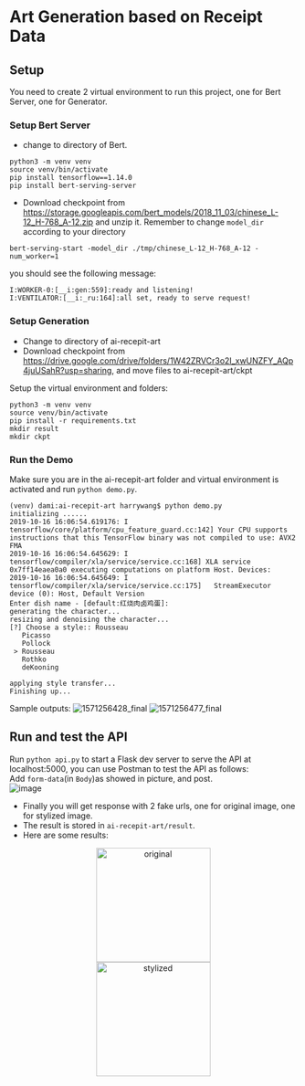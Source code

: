 # Art Generation based on Receipt Data

## Setup
You need to create 2 virtual environment to run this project, one for Bert Server, one for Generator.
### Setup Bert Server
* change to directory of Bert.
```shell script
python3 -m venv venv
source venv/bin/activate
pip install tensorflow==1.14.0
pip install bert-serving-server
```
* Download checkpoint from https://storage.googleapis.com/bert_models/2018_11_03/chinese_L-12_H-768_A-12.zip and unzip it. Remember to change `model_dir` according to your directory
```shell script
bert-serving-start -model_dir ./tmp/chinese_L-12_H-768_A-12 -num_worker=1
```
you should see the following message:

```
I:WORKER-0:[__i:gen:559]:ready and listening!
I:VENTILATOR:[__i:_ru:164]:all set, ready to serve request!
```

### Setup Generation
* Change to directory of ai-recepit-art
* Download checkpoint from https://drive.google.com/drive/folders/1W42ZRVCr3o2I_xwUNZFY_AQp4juUSahR?usp=sharing, and move files to ai-recepit-art/ckpt

Setup the virtual environment and folders:
```shell
python3 -m venv venv
source venv/bin/activate
pip install -r requirements.txt
mkdir result
mkdir ckpt
```

### Run the Demo
Make sure you are in the ai-recepit-art folder and virtual environment is activated and run `python demo.py`.

```
(venv) dami:ai-recepit-art harrywang$ python demo.py
initializing ......
2019-10-16 16:06:54.619176: I tensorflow/core/platform/cpu_feature_guard.cc:142] Your CPU supports instructions that this TensorFlow binary was not compiled to use: AVX2 FMA
2019-10-16 16:06:54.645629: I tensorflow/compiler/xla/service/service.cc:168] XLA service 0x7ff14eaea0a0 executing computations on platform Host. Devices:
2019-10-16 16:06:54.645649: I tensorflow/compiler/xla/service/service.cc:175]   StreamExecutor device (0): Host, Default Version
Enter dish name - [default:红烧肉卤鸡蛋]:
generating the character...
resizing and denoising the character...
[?] Choose a style:: Rousseau
   Picasso
   Pollock
 > Rousseau
   Rothko
   deKooning

applying style transfer...
Finishing up...
```
Sample outputs:
![1571256428_final](https://user-images.githubusercontent.com/595772/66955036-970f4400-f02f-11e9-85b2-16e2d018aeab.jpg)
![1571256477_final](https://user-images.githubusercontent.com/595772/66955039-98407100-f02f-11e9-8469-83b93f6c9164.jpg)

## Run and test the API
Run `python api.py` to start a Flask dev server to serve the API at localhost:5000, you can use Postman to test the API as follows:  
Add `form-data`(in `Body`)as showed in picture, and post.  
![image](https://i.ibb.co/b7rTtcp/postman.png)
* Finally you will get response with 2 fake urls, one for original image, one for stylized image.
* The result is stored in `ai-recepit-art/result`.  
* Here are some results:  
<div align=center><img width="200" height="200" src="https://i.ibb.co/DD3cjtY/result1.png" alt="original"/></div>
<div align=center><img width="200" height="200" src="https://i.ibb.co/pyr7NYB/result1-stylized.png" alt="stylized"/></div>
